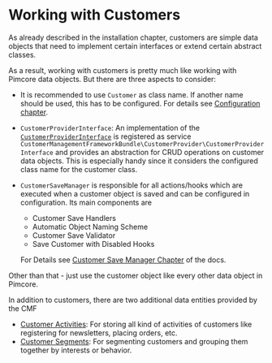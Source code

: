 # Working with Customers

As already described in the installation chapter, customers are simple data objects that need to implement certain
interfaces or extend certain abstract classes. 

As a result, working with customers is pretty much like working with Pimcore data objects. But there are three aspects to consider: 
- It is recommended to use `Customer` as class name. If another name should be used, this has to be configured. 
  For details see [Configuration chapter](03_Configuration.md).
- `CustomerProviderInterface`: An implementation of the 
  [`CustomerProviderInterface`](https://github.com/pimcore/customer-data-framework/blob/master/src/CustomerProvider/CustomerProviderInterface.php#L20) 
  is registered as service `CustomerManagementFrameworkBundle\CustomerProvider\CustomerProviderInterface` and provides 
  an abstraction for CRUD operations on customer data objects. This is especially handy since it considers the configured
  class name for the customer class.      
- `CustomerSaveManager` is responsible for all actions/hooks which are executed when a customer object is saved and can 
  be configured in configuration. Its main components are
    - Customer Save Handlers
    - Automatic Object Naming Scheme
    - Customer Save Validator 
    - Save Customer with Disabled Hooks
  
  For Details see [Customer Save Manager Chapter](./06_CustomerSaveManager.md) of the docs. 

Other than that - just use the customer object like every other data object in Pimcore.

In addition to customers, there are two additional data entities provided by the CMF
- [Customer Activities](./09_Activities/README.md): For storing all kind of activities of customers like registering for newsletters, 
  placing orders, etc. 
- [Customer Segments](./11_CustomerSegments.md): For segmenting customers and grouping them together by interests or behavior.  
 